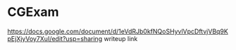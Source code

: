 # CGExam

 https://docs.google.com/document/d/1eVdRJb0kfNQoSHyvlVpcDftvjVBq9KpEjXjyVoy7XuI/edit?usp=sharing
 writeup link
